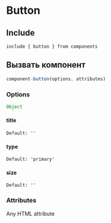 # Button

## Include
```
include { button } from components
```

## Вызвать компонент
```js
component-button(options, attributes)
```

### Options
```js
Object
```

#### title

```
Default: ''
```

#### type

```
Default: 'primary'
```

#### size

```
Default: ''
```

### Attributes
Any HTML attribute
